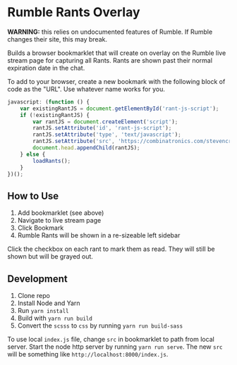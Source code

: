 # Rumble Rants Overlay

**WARNING:** this relies on undocumented features of Rumble. If Rumble changes their site, this may break.

Builds a browser bookmarklet that will create on overlay on the Rumble live stream page for capturing all Rants. Rants
are shown past their normal expiration date in the chat.

To add to your browser, create a new bookmark with the following block of code as the "URL". 
Use whatever name works for you.

```javascript
javascript: (function () {
    var existingRantJS = document.getElementById('rant-js-script');
    if (!existingRantJS) {
        var rantJS = document.createElement('script');
        rantJS.setAttribute('id', 'rant-js-script');
        rantJS.setAttribute('type', 'text/javascript');
        rantJS.setAttribute('src', 'https://combinatronics.com/stevencrader/rumble-rants-bookmarklet/master/lib/index.js');
        document.head.appendChild(rantJS);
    } else {
        loadRants();
    }
})();
```

## How to Use

1. Add bookmarklet (see above)
2. Navigate to live stream page
3. Click Bookmark
4. Rumble Rants will be shown in a re-sizeable left sidebar

Click the checkbox on each rant to mark them as read. They will still be shown but will be grayed out.

## Development

1. Clone repo
2. Install Node and Yarn
3. Run `yarn install`
4. Build with `yarn run build`
5. Convert the `scsss` to `css` by running `yarn run build-sass`

To use local `index.js` file, change `src` in bookmarklet to path from local server.
Start the node http server by running `yarn run serve`. 
The new `src` will be something like `http://localhost:8000/index.js`. 
